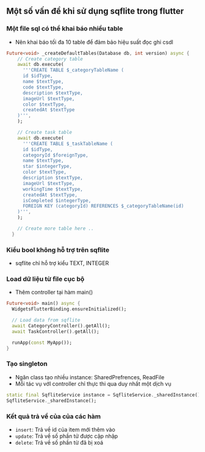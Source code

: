 ## Một số vấn đề khi sử dụng sqflite trong flutter

### Một file sql có thể khai báo nhiều table

- Nên khai báo tối đa 10 table để đảm bảo hiệu suất đọc ghi csdl

```dart
Future<void> _createDefaultTables(Database db, int version) async {
    // Create category table
    await db.execute(
      '''CREATE TABLE $_categoryTableName (
      id $idType,
      name $textType,
      code $textType,
      description $textType,
      imageUrl $textType,
      color $textType,
      createdAt $textType
    )''',
    );

    // Create task table
    await db.execute(
      '''CREATE TABLE $_taskTableName (
      id $idType,
      categoryId $foreignType,
      name $textType,
      star $integerType,
      color $textType,
      description $textType,
      imageUrl $textType,
      workingTime $textType,
      createdAt $textType,
      isCompleted $integerType,
      FOREIGN KEY (categoryId) REFERENCES $_categoryTableName(id)
    )''',
    );

    // Create more table here ..
  }
```

### Kiểu bool không hỗ trợ trên sqflite

- sqflite chỉ hỗ trợ kiểu TEXT, INTEGER

### Load dữ liệu từ file cục bộ

- Thêm controller tại hàm main()

```dart
Future<void> main() async {
  WidgetsFlutterBinding.ensureInitialized();

  // Load data from sqflite
  await CategoryController().getAll();
  await TaskController().getAll();

  runApp(const MyApp());
}
```

### Tạo singleton

- Ngăn class tạo nhiều instance: SharedPrefrences, ReadFile
- Mỗi tác vụ vớI controller chỉ thực thi qua duy nhất một dịch vụ

```dart
static final SqfliteService instance = SqfliteService._sharedInstance();
SqfliteService._sharedInstance();
```

### Kết quả trả về của của các hàm

- `insert`: Trả về id của item mới thêm vào
- `update`: Trả về số phần tử được cập nhập
- `delete`: Trả về số phần từ đã bị xoá

